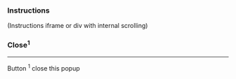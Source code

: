 ### Instructions ###

(Instructions iframe or div with internal scrolling)

### Close<sup>1</sup> ###


---


Button <sup>1</sup> close this popup